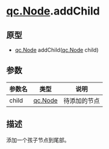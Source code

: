 # [qc.Node](CNode.md).addChild

## 原型
* [qc.Node](CNode.md) addChild([qc.Node](CNode.md) child)

## 参数
| 参数名 | 类型 |  说明 |
| --------- | --------- | --------- |
| child | [qc.Node](CNode.md) | 待添加的节点 |

## 描述
添加一个孩子节点到尾部。
